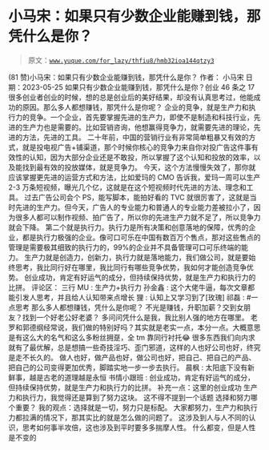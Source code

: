 # 小马宋：如果只有少数企业能赚到钱，那凭什么是你？

> 原文：[`www.yuque.com/for_lazy/thfiu8/hmb32ioa144qtzy3`](https://www.yuque.com/for_lazy/thfiu8/hmb32ioa144qtzy3)

<ne-h2 id="3784f790" data-lake-id="3784f790"><ne-heading-ext><ne-heading-anchor></ne-heading-anchor><ne-heading-fold></ne-heading-fold></ne-heading-ext><ne-heading-content><ne-text id="u030dbdce">(81 赞)小马宋：如果只有少数企业能赚到钱，那凭什么是你？</ne-text></ne-heading-content></ne-h2> <ne-p id="u877d624a" data-lake-id="u877d624a"><ne-text id="u4d5bb90b">作者： 小马宋</ne-text></ne-p> <ne-p id="u047177e4" data-lake-id="u047177e4"><ne-text id="u2adc8d7b">日期：2023-05-25</ne-text></ne-p> <ne-p id="u4719e692" data-lake-id="u4719e692"><ne-text id="uc0f19c94">如果只有少数企业能赚到钱，那凭什么是你？创业 46 条之 17</ne-text></ne-p> <ne-p id="ue12096ca" data-lake-id="ue12096ca"><ne-text id="u1c442b1c">很多创业者创业的时候，想的总是创业后的美好结果，却没有认真思考过，他能成功的原因。那么多人都想赚钱，那凭什么是你呢？</ne-text></ne-p> <ne-p id="ubd8532eb" data-lake-id="ubd8532eb"><ne-text id="u1aca63ff">企业的竞争，就是生产力和执行力的竞争。一个企业，首先要掌握先进的生产力，即使不是制造和科技行业，先进的生产力也是需要的。比如营销咨询，他想赢得竞争力，就需要先进的理论，先进的方法，先进的工具。</ne-text></ne-p> <ne-p id="uf550ee2f" data-lake-id="uf550ee2f"><ne-text id="u67121ab7">二十年前，中国的营销行业有非常简单粗暴又有效的方式，就是投电视广告+铺渠道，那个时候你核心的竞争力来自你对投广告这件事有效性的认知，因为大部分企业还是不敢投，所以掌握了这个认知和投放的效率，以及能找到最有效的投放媒体，就是竞争力。</ne-text></ne-p> <ne-p id="u09f2ae7c" data-lake-id="u09f2ae7c"><ne-text id="u8bd3256f">今天，这个方法慢慢失效了，那你就应该掌握更先进的运营方式和方法，比如爱玛的 CMO 告诉我，爱玛一周可以生产 2-3 万条短视频，曝光几个亿，这就是在这个短视频时代先进的方法、理念和工具。</ne-text></ne-p> <ne-p id="uc1c92940" data-lake-id="uc1c92940"><ne-text id="u17b81fee">过去广告公司会个 PS，能写脚本，能拍好看的 TVC 就很厉害了，这就是当时先进的生产力。但今天，广告人的专业能力和普通人的专业能力差被拉小了，因为很多人都可以制作视频、拍广告了，所以你的先进生产力就不足了，所以竞争力就会下降。</ne-text></ne-p> <ne-p id="u99933849" data-lake-id="u99933849"><ne-text id="ucb0c8487">第二个就是执行力。执行力是所有决策和创意落地的保障，优秀的企业，都是执行力极强的企业。像可口可乐在中国有数百万个售点，那对这些售点的管理是需要极其细致的执行力的，99%的企业并不具备管理可口可乐终端的能力。</ne-text></ne-p> <ne-p id="ub71d4c63" data-lake-id="ub71d4c63"><ne-text id="u885375ef">生产力就是创造力，创新力，执行力就是落地能力，我们做公司，就是要始终思考，我比同行好在哪里，我比同行有哪些竞争优势，我如何才能创造竞争优势。</ne-text> <ne-text id="uc7ca51c8">创业成功，肯定有好运气的成分，但持续保持优势，就是生产力和执行力的比拼。</ne-text></ne-p> <ne-hole id="uf5e74086" data-lake-id="uf5e74086"><ne-card data-card-name="hr" data-card-type="block" id="f58iX" data-event-boundary="card"><ne-p id="uf3933622" data-lake-id="uf3933622"><ne-text id="uc5f82dd8">评论区：</ne-text></ne-p> <ne-p id="u2fde9c78" data-lake-id="u2fde9c78"><ne-text id="ufa489b27">三行 MU : 生产力+执行力</ne-text> <ne-text id="ubd363486">孙金鑫 : 这个大佬牛逼，每次文章都能引发人思考，并且给人认知带来点增长</ne-text> <ne-text id="u8fc5fcca">狸 : 认知上又学习到了[玫瑰]</ne-text> <ne-text id="u1f478038">祁磊 : #一点思考</ne-text> <ne-text id="uf5cef54f">那么多人都想赚钱，凭什么是你呢？</ne-text> <ne-text id="u8be118c7">不光是赚钱，升职加薪？交到女朋友？找到一个好老公好老婆？</ne-text></ne-p> <ne-p id="ubde925b2" data-lake-id="ubde925b2"><ne-text id="uabd336fb">多问问凭什么是我，我比别人强的地方在哪里。</ne-text></ne-p> <ne-p id="u0d061af1" data-lake-id="u0d061af1"><ne-text id="u535d4d02">老罗和郭德纲经常说，我们做的特别好吗？其实就是老实一点，本分一点。大概意思是有这么大的名气和这么多粉丝拥趸，全 tm 靠同行衬托😂</ne-text></ne-p> <ne-p id="ue89af6c6" data-lake-id="ue89af6c6"><ne-text id="u2a4a678b">很多东西我们向内求就有了最优解，总是想搞一些奇技淫巧、歪门邪道，这样的人也好公司也好，终究是走不长久的。</ne-text></ne-p> <ne-p id="u8ffff4e7" data-lake-id="u8ffff4e7"><ne-text id="ue7bfc6fc">做人也好，做产品也好，做公司也好，把自己、把自己的产品、把自己的公司变得更加优秀，脚踏实地一步一步去执行。</ne-text> <ne-text id="u006cda43">晨枫 : 太阳底下没有新鲜事，越是古老的道理越是永恒</ne-text> <ne-text id="ub60209e2">书情小跟班 : 创业成功，肯定有好运气的成分，但持续保持优势，就是生产力和执行力的比拼。</ne-text> <ne-text id="u8e2df4cb">补充一点：这里的创业成功 生产力和执行力，我觉得还是算到了努力这块。</ne-text></ne-p> <ne-p id="u218a195c" data-lake-id="u218a195c"><ne-text id="u28270ca7">这不得不提到一个话题 选择和努力哪个重要？</ne-text></ne-p> <ne-p id="ucc4a1fb0" data-lake-id="ucc4a1fb0"><ne-text id="u0fcd67a6">我的观点：选择就是一切，努力只是标配。</ne-text></ne-p> <ne-p id="uf4a3423f" data-lake-id="uf4a3423f"><ne-text id="u891f0629">大家都努力，生产力和执行力都拉满的情况下，那其实比的就是怎么做的问题了。</ne-text></ne-p> <ne-p id="ufb810254" data-lake-id="ufb810254"><ne-text id="u72abeb00">这涉及到人与人不同的认识，思考如何事半攻倍，这也涉及到平时要多多揣摩人性。</ne-text></ne-p> <ne-p id="u656c2091" data-lake-id="u656c2091"><ne-text id="uee1e11f0">什么都变，但是人性是不变的</ne-text></ne-p></ne-card></ne-hole>